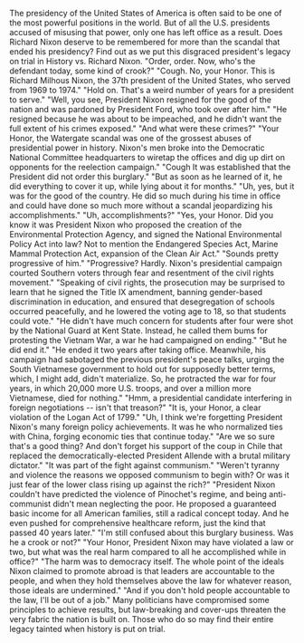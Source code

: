 The presidency of the United States of America is often said to be one of the most powerful positions in the world. But of all the U.S. presidents accused of misusing that power, only one has left office as a result. Does Richard Nixon deserve to be remembered for more than the scandal that ended his presidency? Find out as we put this disgraced president's legacy on trial in History vs. Richard Nixon. "Order, order. Now, who's the defendant today, some kind of crook?" "Cough. No, your Honor. This is Richard Milhous Nixon, the 37th president of the United States, who served from 1969 to 1974." "Hold on. That's a weird number of years for a president to serve." "Well, you see, President Nixon resigned for the good of the nation and was pardoned by President Ford, who took over after him." "He resigned because he was about to be impeached, and he didn't want the full extent of his crimes exposed." "And what were these crimes?" "Your Honor, the Watergate scandal was one of the grossest abuses of presidential power in history. Nixon's men broke into the Democratic National Committee headquarters to wiretap the offices and dig up dirt on opponents for the reelection campaign." "Cough It was established that the President did not order this burglary." "But as soon as he learned of it, he did everything to cover it up, while lying about it for months." "Uh, yes, but it was for the good of the country. He did so much during his time in office and could have done so much more without a scandal jeopardizing his accomplishments." "Uh, accomplishments?" "Yes, your Honor. Did you know it was President Nixon who proposed the creation of the Environmental Protection Agency, and signed the National Environmental Policy Act into law? Not to mention the Endangered Species Act, Marine Mammal Protection Act, expansion of the Clean Air Act." "Sounds pretty progressive of him." "Progressive? Hardly. Nixon's presidential campaign courted Southern voters through fear and resentment of the civil rights movement." "Speaking of civil rights, the prosecution may be surprised to learn that he signed the Title IX amendment, banning gender-based discrimination in education, and ensured that desegregation of schools occurred peacefully, and he lowered the voting age to 18, so that students could vote." "He didn't have much concern for students after four were shot by the National Guard at Kent State. Instead, he called them bums for protesting the Vietnam War, a war he had campaigned on ending." "But he did end it." "He ended it two years after taking office. Meanwhile, his campaign had sabotaged the previous president's peace talks, urging the South Vietnamese government to hold out for supposedly better terms, which, I might add, didn't materialize. So, he protracted the war for four years, in which 20,000 more U.S. troops, and over a million more Vietnamese, died for nothing." "Hmm, a presidential candidate interfering in foreign negotiations -- isn't that treason?" "It is, your Honor, a clear violation of the Logan Act of 1799." "Uh, I think we're forgetting President Nixon's many foreign policy achievements. It was he who normalized ties with China, forging economic ties that continue today." "Are we so sure that's a good thing? And don't forget his support of the coup in Chile that replaced the democratically-elected President Allende with a brutal military dictator." "It was part of the fight against communism." "Weren't tyranny and violence the reasons we opposed communism to begin with? Or was it just fear of the lower class rising up against the rich?" "President Nixon couldn't have predicted the violence of Pinochet's regime, and being anti-communist didn't mean neglecting the poor. He proposed a guaranteed basic income for all American families, still a radical concept today. And he even pushed for comprehensive healthcare reform, just the kind that passed 40 years later." "I'm still confused about this burglary business. Was he a crook or not?" "Your Honor, President Nixon may have violated a law or two, but what was the real harm compared to all he accomplished while in office?" "The harm was to democracy itself. The whole point of the ideals Nixon claimed to promote abroad is that leaders are accountable to the people, and when they hold themselves above the law for whatever reason, those ideals are undermined." "And if you don't hold people accountable to the law, I'll be out of a job." Many politicians have compromised some principles to achieve results, but law-breaking and cover-ups threaten the very fabric the nation is built on. Those who do so may find their entire legacy tainted when history is put on trial. 